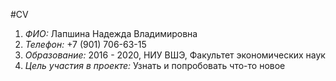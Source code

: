 #CV 
1. *ФИО:* Лапшина Надежда Владимировна
2. *Телефон:* +7 (901) 706-63-15
3. *Образование:* 2016 - 2020, НИУ ВШЭ, Факультет экономических наук
4. *Цель участия в проекте:* Узнать и попробовать что-то новое
